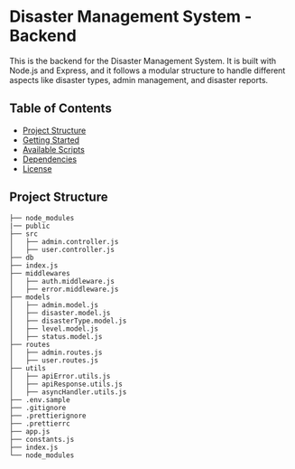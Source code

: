 # Disaster Management System - Backend

This is the backend for the Disaster Management System. It is built with Node.js and Express, and it follows a modular structure to handle different aspects like disaster types, admin management, and disaster reports.

## Table of Contents
- [Project Structure](#project-structure)
- [Getting Started](#getting-started)
- [Available Scripts](#available-scripts)
- [Dependencies](#dependencies)
- [License](#license)

## Project Structure

```plaintext
├── node_modules
|── public
├── src
│   ├── admin.controller.js
│   ├── user.controller.js
├── db
├── index.js
├── middlewares
│   ├── auth.middleware.js
│   ├── error.middleware.js
├── models
│   ├── admin.model.js
│   ├── disaster.model.js
│   ├── disasterType.model.js
│   ├── level.model.js
│   ├── status.model.js
├── routes
│   ├── admin.routes.js
│   ├── user.routes.js
├── utils
│   ├── apiError.utils.js
│   ├── apiResponse.utils.js
│   ├── asyncHandler.utils.js
├── .env.sample
├── .gitignore
├── .prettierignore
├── .prettierrc
├── app.js
├── constants.js
├── index.js
└── node_modules
